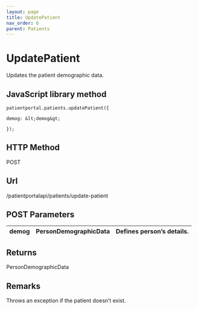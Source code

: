 ```yaml
---
layout: page
title: UpdatePatient
nav_order: 6
parent: Patients
---
```


# UpdatePatient

Updates the patient demographic data.

## JavaScript library method

```
patientportal.patients.updatePatient({

demog: &lt;demog&gt;

});
```

## HTTP Method

POST

## ****Url****

/patientportalapi/patients/update-patient

## POST Parameters

| demog | PersonDemographicData | Defines person’s details. |
| --- | --- | --- |

## Returns

PersonDemographicData

## Remarks

Throws an exception if the patient doesn’t exist.
